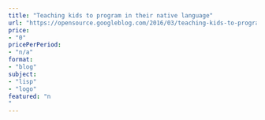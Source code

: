 ```yaml
---
title: "Teaching kids to program in their native language"
url: "https://opensource.googleblog.com/2016/03/teaching-kids-to-program-in-their.html"
price: 
- "0"
pricePerPeriod: 
- "n/a"
format: 
- "blog"
subject: 
- "lisp"
- "logo"
featured: "n"
---
```

